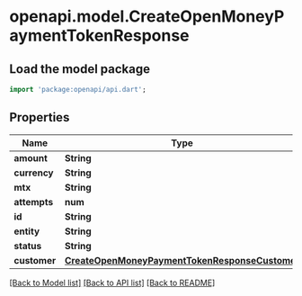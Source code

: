 # openapi.model.CreateOpenMoneyPaymentTokenResponse

## Load the model package
```dart
import 'package:openapi/api.dart';
```

## Properties
Name | Type | Description | Notes
------------ | ------------- | ------------- | -------------
**amount** | **String** |  | 
**currency** | **String** |  | 
**mtx** | **String** |  | 
**attempts** | **num** |  | [optional] 
**id** | **String** |  | 
**entity** | **String** |  | 
**status** | **String** |  | 
**customer** | [**CreateOpenMoneyPaymentTokenResponseCustomer**](CreateOpenMoneyPaymentTokenResponseCustomer.md) |  | 

[[Back to Model list]](../README.md#documentation-for-models) [[Back to API list]](../README.md#documentation-for-api-endpoints) [[Back to README]](../README.md)


